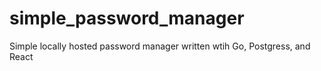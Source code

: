 # simple_password_manager
Simple locally hosted password manager written wtih Go, Postgress, and React
